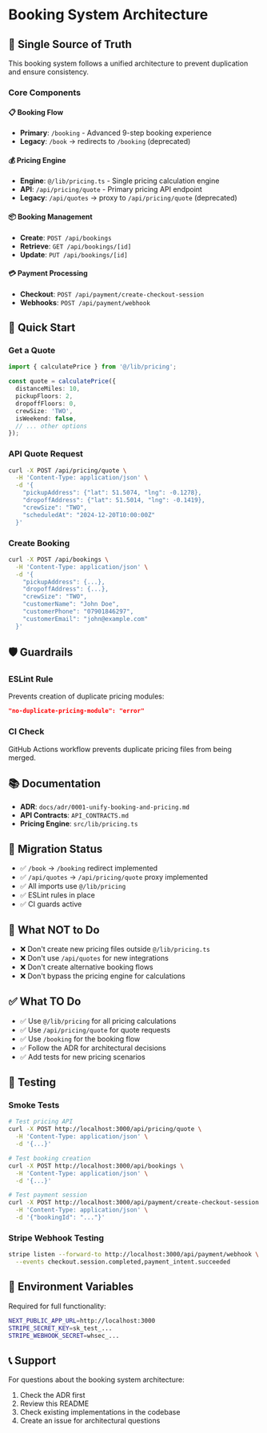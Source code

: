# Booking System Architecture

## 🎯 Single Source of Truth

This booking system follows a unified architecture to prevent duplication and ensure consistency.

### Core Components

#### 📋 Booking Flow

- **Primary**: `/booking` - Advanced 9-step booking experience
- **Legacy**: `/book` → redirects to `/booking` (deprecated)

#### 💰 Pricing Engine

- **Engine**: `@/lib/pricing.ts` - Single pricing calculation engine
- **API**: `/api/pricing/quote` - Primary pricing API endpoint
- **Legacy**: `/api/quotes` → proxy to `/api/pricing/quote` (deprecated)

#### 📦 Booking Management

- **Create**: `POST /api/bookings`
- **Retrieve**: `GET /api/bookings/[id]`
- **Update**: `PUT /api/bookings/[id]`

#### 💳 Payment Processing

- **Checkout**: `POST /api/payment/create-checkout-session`
- **Webhooks**: `POST /api/payment/webhook`

## 🚀 Quick Start

### Get a Quote

```typescript
import { calculatePrice } from '@/lib/pricing';

const quote = calculatePrice({
  distanceMiles: 10,
  pickupFloors: 2,
  dropoffFloors: 0,
  crewSize: 'TWO',
  isWeekend: false,
  // ... other options
});
```

### API Quote Request

```bash
curl -X POST /api/pricing/quote \
  -H 'Content-Type: application/json' \
  -d '{
    "pickupAddress": {"lat": 51.5074, "lng": -0.1278},
    "dropoffAddress": {"lat": 51.5014, "lng": -0.1419},
    "crewSize": "TWO",
    "scheduledAt": "2024-12-20T10:00:00Z"
  }'
```

### Create Booking

```bash
curl -X POST /api/bookings \
  -H 'Content-Type: application/json' \
  -d '{
    "pickupAddress": {...},
    "dropoffAddress": {...},
    "crewSize": "TWO",
    "customerName": "John Doe",
    "customerPhone": "07901846297",
    "customerEmail": "john@example.com"
  }'
```

## 🛡️ Guardrails

### ESLint Rule

Prevents creation of duplicate pricing modules:

```json
"no-duplicate-pricing-module": "error"
```

### CI Check

GitHub Actions workflow prevents duplicate pricing files from being merged.

## 📚 Documentation

- **ADR**: `docs/adr/0001-unify-booking-and-pricing.md`
- **API Contracts**: `API_CONTRACTS.md`
- **Pricing Engine**: `src/lib/pricing.ts`

## 🔄 Migration Status

- ✅ `/book` → `/booking` redirect implemented
- ✅ `/api/quotes` → `/api/pricing/quote` proxy implemented
- ✅ All imports use `@/lib/pricing`
- ✅ ESLint rules in place
- ✅ CI guards active

## 🚫 What NOT to Do

- ❌ Don't create new pricing files outside `@/lib/pricing.ts`
- ❌ Don't use `/api/quotes` for new integrations
- ❌ Don't create alternative booking flows
- ❌ Don't bypass the pricing engine for calculations

## ✅ What TO Do

- ✅ Use `@/lib/pricing` for all pricing calculations
- ✅ Use `/api/pricing/quote` for quote requests
- ✅ Use `/booking` for the booking flow
- ✅ Follow the ADR for architectural decisions
- ✅ Add tests for new pricing scenarios

## 🧪 Testing

### Smoke Tests

```bash
# Test pricing API
curl -X POST http://localhost:3000/api/pricing/quote \
  -H 'Content-Type: application/json' \
  -d '{...}'

# Test booking creation
curl -X POST http://localhost:3000/api/bookings \
  -H 'Content-Type: application/json' \
  -d '{...}'

# Test payment session
curl -X POST http://localhost:3000/api/payment/create-checkout-session \
  -H 'Content-Type: application/json' \
  -d '{"bookingId": "..."}'
```

### Stripe Webhook Testing

```bash
stripe listen --forward-to http://localhost:3000/api/payment/webhook \
  --events checkout.session.completed,payment_intent.succeeded
```

## 🔧 Environment Variables

Required for full functionality:

```bash
NEXT_PUBLIC_APP_URL=http://localhost:3000
STRIPE_SECRET_KEY=sk_test_...
STRIPE_WEBHOOK_SECRET=whsec_...
```

## 📞 Support

For questions about the booking system architecture:

1. Check the ADR first
2. Review this README
3. Check existing implementations in the codebase
4. Create an issue for architectural questions
